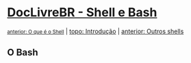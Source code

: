 # [DocLivreBR - Shell e Bash](../index.md)

<small>[anterior: O que é o Shell](o_que_e_o_shell.md)</small> | [topo: Introdução](1-introducao.md) | [anterior: Outros shells](outros_shells.md)

## O Bash
